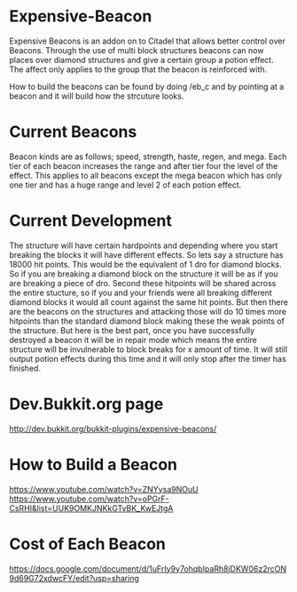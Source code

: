 Expensive-Beacon
================
Expensive Beacons is an addon on to Citadel that allows better control over Beacons.
Through the use of multi block structures beacons can now places over diamond structures and give a certain group a potion effect.
The affect only applies to the group that the beacon is reinforced with.

How to build the beacons can be found by doing /eb_c <type> <tier> and by pointing at a beacon and it will build how the strcuture looks.

Current Beacons
====
Beacon kinds are as follows; speed, strength, haste, regen, and mega.  Each tier of each beacon increases the range and after tier four the level of the effect.  This applies to all beacons except the mega beacon which has only one tier and has a huge range and level 2 of each potion effect.

Current Development
=========
The structure will have certain hardpoints and depending where you start breaking the blocks it will have different effects. So lets say a structure has 18000 hit points. This would be the equivalent of 1 dro for diamond blocks. So if you are breaking a diamond block on the structure it will be as if you are breaking a piece of dro. Second these hitpoints will be shared across the entire stucture, so if you and your friends were all breaking different diamond blocks it would all count against the same hit points. But then there are the beacons on the structures and attacking those will do 10 times more hitpoints than the standard diamond block making these the weak points of the structure.
But here is the best part, once you have successfully destroyed a beacon it will be in repair mode which means the entire structure will be invulnerable to block breaks for x amount of time. It will still output potion effects during this time and it will only stop after the timer has finished.

Dev.Bukkit.org page
========
http://dev.bukkit.org/bukkit-plugins/expensive-beacons/

How to Build a Beacon
=====
https://www.youtube.com/watch?v=ZNYysa9NOuU
https://www.youtube.com/watch?v=oPGrF-CsRHI&list=UUK9OMKJNKkGTvBK_KwEJtgA

Cost of Each Beacon
============
https://docs.google.com/document/d/1uFrIy9y7ohqbIpaRh8jDKW06z2rcON9d69G72xdwcFY/edit?usp=sharing
